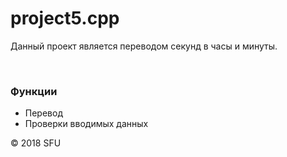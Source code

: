 # project5.cpp
<p>Данный проект является переводом секунд в часы и минуты.</p>
<br>
<h3>Функции</h3>
<ul>
 <li>Перевод</li>
 <li>Проверки вводимых данных</li>
</ul>
<p>© 2018 SFU</p>
